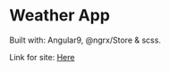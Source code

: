 # Weather App

Built with: Angular9, @ngrx/Store & scss.

Link for site: [Here](http://weather-app-29a86.web.app)

